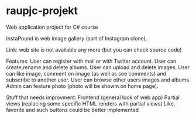 # raupjc-projekt
Web application project for C# course

InstaPound is web image gallery (sort of Instagram clone).

Link:
web site is not available any more (but you can check source code)

Features:
User can register with mail or with Twitter account.
User can create,rename and delete albums.
User can upload and delete images.
User can like image, comment on image (as well as see comments) and subscribe to another user.
User can browse other users images and albums.
Admin can feature photo (photo will be showm on home page).

Stuff that needs improvment:
Frontend (general look of web app)
Partial views (replacing some specific HTML renders with partial views)
Like, favorite and such buttons could be better implemented
